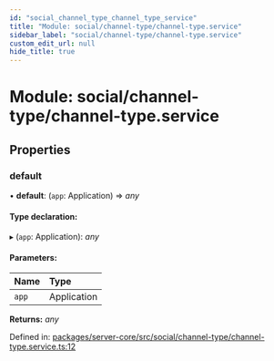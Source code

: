 ```yaml
---
id: "social_channel_type_channel_type_service"
title: "Module: social/channel-type/channel-type.service"
sidebar_label: "social/channel-type/channel-type.service"
custom_edit_url: null
hide_title: true
---
```


# Module: social/channel-type/channel-type.service

## Properties

### default

• **default**: (`app`: Application) => *any*

#### Type declaration:

▸ (`app`: Application): *any*

#### Parameters:

Name | Type |
:------ | :------ |
`app` | Application |

**Returns:** *any*

Defined in: [packages/server-core/src/social/channel-type/channel-type.service.ts:12](https://github.com/xr3ngine/xr3ngine/blob/65dfcf39a/packages/server-core/src/social/channel-type/channel-type.service.ts#L12)
